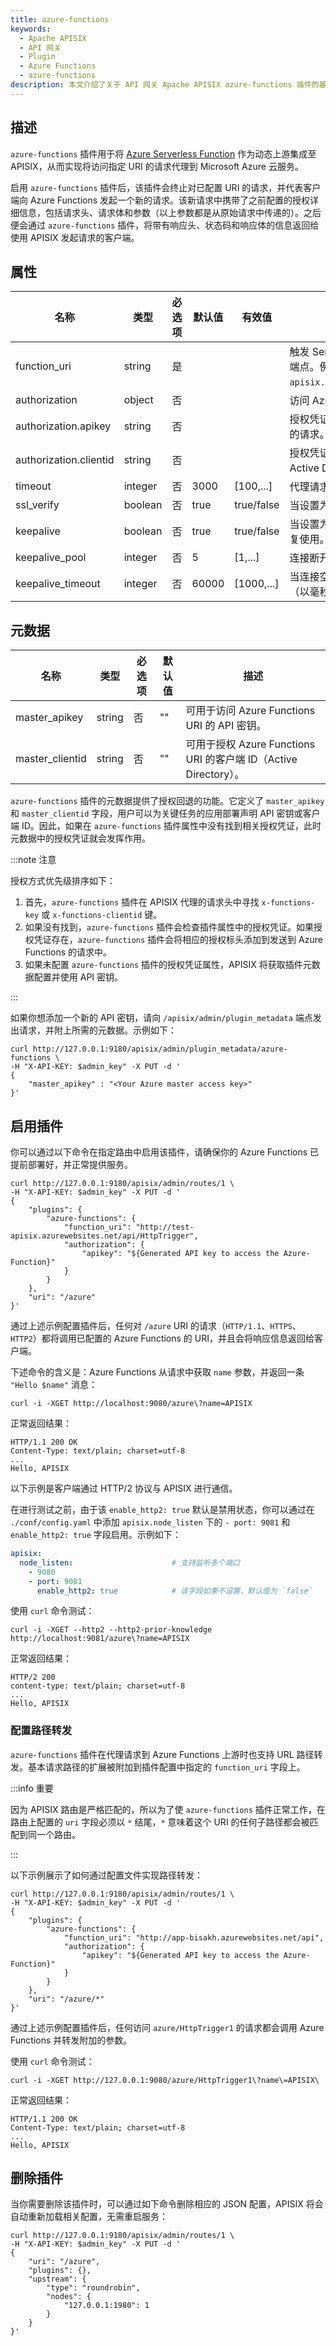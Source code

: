 ```yaml
---
title: azure-functions
keywords:
  - Apache APISIX
  - API 网关
  - Plugin
  - Azure Functions
  - azure-functions
description: 本文介绍了关于 API 网关 Apache APISIX azure-functions 插件的基本信息及使用方法。
---
```

<!--
#
# Licensed to the Apache Software Foundation (ASF) under one or more
# contributor license agreements.  See the NOTICE file distributed with
# this work for additional information regarding copyright ownership.
# The ASF licenses this file to You under the Apache License, Version 2.0
# (the "License"); you may not use this file except in compliance with
# the License.  You may obtain a copy of the License at
#
#     http://www.apache.org/licenses/LICENSE-2.0
#
# Unless required by applicable law or agreed to in writing, software
# distributed under the License is distributed on an "AS IS" BASIS,
# WITHOUT WARRANTIES OR CONDITIONS OF ANY KIND, either express or implied.
# See the License for the specific language governing permissions and
# limitations under the License.
#
-->

## 描述

`azure-functions` 插件用于将 [Azure Serverless Function](https://azure.microsoft.com/en-in/services/functions/) 作为动态上游集成至 APISIX，从而实现将访问指定 URI 的请求代理到 Microsoft Azure 云服务。

启用 `azure-functions` 插件后，该插件会终止对已配置 URI 的请求，并代表客户端向 Azure Functions 发起一个新的请求。该新请求中携带了之前配置的授权详细信息，包括请求头、请求体和参数（以上参数都是从原始请求中传递的）。之后便会通过 `azure-functions` 插件，将带有响应头、状态码和响应体的信息返回给使用 APISIX 发起请求的客户端。

## 属性

| 名称                   | 类型    | 必选项 | 默认值 | 有效值     | 描述                                                         |
| ---------------------- | ------- | ------ | ------ | ---------- | ------------------------------------------------------------ |
| function_uri           | string  | 是     |        |            | 触发 Serverless Functions 的 Azure Functions 端点。例如 `http://test-apisix.azurewebsites.net/api/HttpTrigger`。 |
| authorization          | object  | 否     |        |            | 访问 Azure Functions 的授权凭证。                            |
| authorization.apikey   | string  | 否     |        |            | 授权凭证内的字段。生成 API 密钥来授权对端点的请求。          |
| authorization.clientid | string  | 否     |        |            | 授权凭证内的字段。生成客户端 ID（Azure Active Directory）来授权对端点的请求。 |
| timeout                | integer | 否     | 3000   | [100,...]  | 代理请求超时（以毫秒为单位）。                               |
| ssl_verify             | boolean | 否     | true   | true/false | 当设置为 `true` 时执行 SSL 验证。                            |
| keepalive              | boolean | 否     | true   | true/false | 当设置为 `true` 时，保持连接的活动状态以便重复使用。         |
| keepalive_pool         | integer | 否     | 5      | [1,...]    | 连接断开之前，可接收的最大请求数。                           |
| keepalive_timeout      | integer | 否     | 60000  | [1000,...] | 当连接空闲时，保持该连接处于活动状态的时间（以毫秒为单位）。 |

## 元数据

| 名称            | 类型   | 必选项 | 默认值 | 描述                                                         |
| --------------- | ------ | ------ | ------ | ------------------------------------------------------------ |
| master_apikey   | string | 否     | ""     | 可用于访问 Azure Functions URI 的 API 密钥。                 |
| master_clientid | string | 否     | ""     | 可用于授权 Azure Functions URI 的客户端 ID（Active Directory）。 |

`azure-functions` 插件的元数据提供了授权回退的功能。它定义了 `master_apikey` 和 `master_clientid` 字段，用户可以为关键任务的应用部署声明 API 密钥或客户端 ID。因此，如果在 `azure-functions` 插件属性中没有找到相关授权凭证，此时元数据中的授权凭证就会发挥作用。

:::note 注意

授权方式优先级排序如下：

1. 首先，`azure-functions` 插件在 APISIX 代理的请求头中寻找 `x-functions-key` 或 `x-functions-clientid` 键。
2. 如果没有找到，`azure-functions` 插件会检查插件属性中的授权凭证。如果授权凭证存在，`azure-functions` 插件会将相应的授权标头添加到发送到 Azure Functions 的请求中。
3. 如果未配置 `azure-functions` 插件的授权凭证属性，APISIX 将获取插件元数据配置并使用 API 密钥。

:::

如果你想添加一个新的 API 密钥，请向 `/apisix/admin/plugin_metadata` 端点发出请求，并附上所需的元数据。示例如下：

```shell
curl http://127.0.0.1:9180/apisix/admin/plugin_metadata/azure-functions \
-H "X-API-KEY: $admin_key" -X PUT -d '
{
    "master_apikey" : "<Your Azure master access key>"
}'
```

## 启用插件

你可以通过以下命令在指定路由中启用该插件，请确保你的 Azure Functions 已提前部署好，并正常提供服务。

```shell
curl http://127.0.0.1:9180/apisix/admin/routes/1 \
-H "X-API-KEY: $admin_key" -X PUT -d '
{
    "plugins": {
        "azure-functions": {
            "function_uri": "http://test-apisix.azurewebsites.net/api/HttpTrigger",
            "authorization": {
                "apikey": "${Generated API key to access the Azure-Function}"
            }
        }
    },
    "uri": "/azure"
}'
```

通过上述示例配置插件后，任何对 `/azure` URI 的请求（`HTTP/1.1`、`HTTPS`、`HTTP2`）都将调用已配置的 Azure Functions 的 URI，并且会将响应信息返回给客户端。

下述命令的含义是：Azure Functions 从请求中获取 `name` 参数，并返回一条 `"Hello $name"` 消息：

```shell
curl -i -XGET http://localhost:9080/azure\?name=APISIX
```

正常返回结果：

```shell
HTTP/1.1 200 OK
Content-Type: text/plain; charset=utf-8
...
Hello, APISIX
```

以下示例是客户端通过 HTTP/2 协议与 APISIX 进行通信。

在进行测试之前，由于该 `enable_http2: true` 默认是禁用状态，你可以通过在 `./conf/config.yaml` 中添加 `apisix.node_listen` 下的 `- port: 9081` 和 `enable_http2: true` 字段启用。示例如下：

```yaml
apisix:
  node_listen:                      # 支持监听多个端口
    - 9080
    - port: 9081
      enable_http2: true            # 该字段如果不设置，默认值为 `false`
```

使用 `curl` 命令测试：

```shell
curl -i -XGET --http2 --http2-prior-knowledge http://localhost:9081/azure\?name=APISIX
```

正常返回结果：

```shell
HTTP/2 200
content-type: text/plain; charset=utf-8
...
Hello, APISIX
```

### 配置路径转发

`azure-functions` 插件在代理请求到 Azure Functions 上游时也支持 URL 路径转发。基本请求路径的扩展被附加到插件配置中指定的 `function_uri` 字段上。

:::info 重要

因为 APISIX 路由是严格匹配的，所以为了使 `azure-functions` 插件正常工作，在路由上配置的 `uri` 字段必须以 `*` 结尾，`*` 意味着这个 URI 的任何子路径都会被匹配到同一个路由。

:::

以下示例展示了如何通过配置文件实现路径转发：

```shell
curl http://127.0.0.1:9180/apisix/admin/routes/1 \
-H "X-API-KEY: $admin_key" -X PUT -d '
{
    "plugins": {
        "azure-functions": {
            "function_uri": "http://app-bisakh.azurewebsites.net/api",
            "authorization": {
                "apikey": "${Generated API key to access the Azure-Function}"
            }
        }
    },
    "uri": "/azure/*"
}'
```

通过上述示例配置插件后，任何访问 `azure/HttpTrigger1` 的请求都会调用 Azure Functions 并转发附加的参数。

使用 `curl` 命令测试：

```shell
curl -i -XGET http://127.0.0.1:9080/azure/HttpTrigger1\?name\=APISIX\
```

正常返回结果：

```shell
HTTP/1.1 200 OK
Content-Type: text/plain; charset=utf-8
...
Hello, APISIX
```

## 删除插件

当你需要删除该插件时，可以通过如下命令删除相应的 JSON 配置，APISIX 将会自动重新加载相关配置，无需重启服务：

```shell
curl http://127.0.0.1:9180/apisix/admin/routes/1 \
-H "X-API-KEY: $admin_key" -X PUT -d '
{
    "uri": "/azure",
    "plugins": {},
    "upstream": {
        "type": "roundrobin",
        "nodes": {
            "127.0.0.1:1980": 1
        }
    }
}'
```
